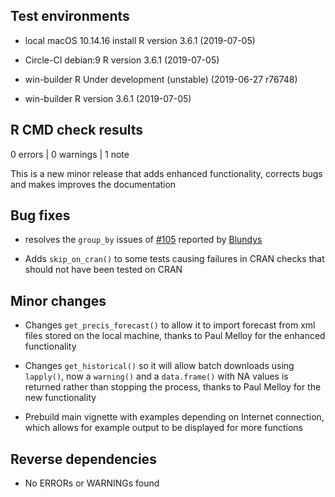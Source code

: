 
## Test environments

- local macOS 10.14.16 install R version 3.6.1 (2019-07-05)

- Circle-CI debian:9 R version 3.6.1 (2019-07-05)

- win-builder R Under development (unstable) (2019-06-27 r76748)

- win-builder R version 3.6.1 (2019-07-05)

## R CMD check results

0 errors | 0 warnings | 1 note

This is a new minor release that adds enhanced functionality, corrects bugs and
makes improves the documentation

## Bug fixes

* resolves the `group_by` issues of
[#105](https://github.com/ropensci/bomrang/issues/105) reported by
[Blundys](https://github.com/Blundys)

* Adds `skip_on_cran()` to some tests causing failures in CRAN checks that
should not have been tested on CRAN

## Minor changes

* Changes `get_precis_forecast()` to allow it to import forecast from xml files
stored on the local machine, thanks to Paul Melloy for the enhanced
functionality

* Changes `get_historical()` so it will allow batch downloads using `lapply()`,
now a `warning()` and a `data.frame()` with NA values is returned rather than
stopping the process, thanks to Paul Melloy for the new functionality

* Prebuild main vignette with examples depending on Internet connection, which
allows for example output to be displayed for more functions

## Reverse dependencies

* No ERRORs or WARNINGs found
